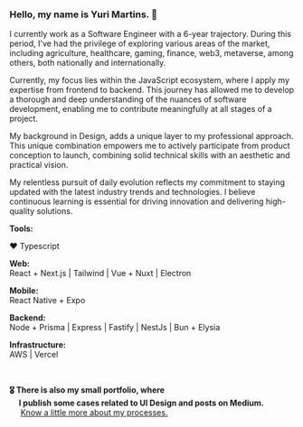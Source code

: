 ### Hello, my name is Yuri Martins. 👋

I currently work as a Software Engineer with a 6-year trajectory. During this period, I've had the privilege of exploring various areas of the market, including agriculture, healthcare, gaming, finance, web3, metaverse, among others, both nationally and internationally.

Currently, my focus lies within the JavaScript ecosystem, where I apply my expertise from frontend to backend. This journey has allowed me to develop a thorough and deep understanding of the nuances of software development, enabling me to contribute meaningfully at all stages of a project.

My background in Design, adds a unique layer to my professional approach. This unique combination empowers me to actively participate from product conception to launch, combining solid technical skills with an aesthetic and practical vision.

My relentless pursuit of daily evolution reflects my commitment to staying updated with the latest industry trends and technologies. I believe continuous learning is essential for driving innovation and delivering high-quality solutions.


**Tools:**

❤️ Typescript

**Web:** <br />
React + Next.js | Tailwind | Vue + Nuxt | Electron

**Mobile:** <br />
React Native + Expo

**Backend:** <br />
Node + Prisma | Express | Fastify | NestJs | Bun + Elysia

**Infrastructure:** <br />
AWS | Vercel

<br />

**🎖 There is also my small portfolio, where** <br />
**&nbsp;&nbsp;&nbsp;&nbsp;&nbsp;I publish some cases related to UI Design and posts on Medium.** <br />
&nbsp;&nbsp;&nbsp;&nbsp;&nbsp;[Know a little more about my processes.](https://yumartins.com.br)

